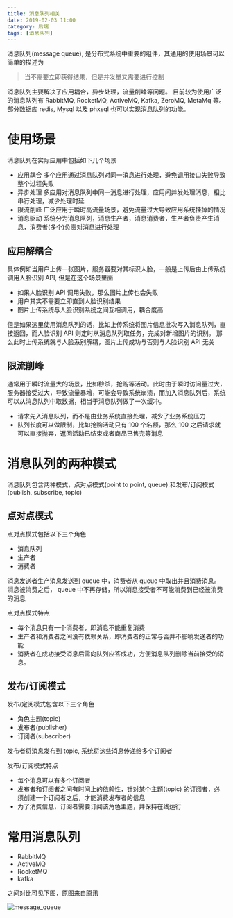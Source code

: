 ```yaml
---
title: 消息队列相关
date: 2019-02-03 11:00
category: 后端
tags: [消息队列]
---
```


消息队列(message queue), 是分布式系统中重要的组件，其通用的使用场景可以简单的描述为

> 当不需要立即获得结果，但是并发量又需要进行控制

消息队列主要解决了应用耦合，异步处理，流量削峰等问题。
目前较为使用广泛的消息队列有 RabbitMQ, RocketMQ, ActiveMQ, Kafka, ZeroMQ, MetaMq 等。部分数据库 redis, Mysql 以及 phxsql 也可以实现消息队列的功能。

# 使用场景

消息队列在实际应用中包括如下几个场景

- 应用耦合
  多个应用通过消息队列对同一消息进行处理，避免调用接口失败导致整个过程失败
- 异步处理
  多应用对消息队列中同一消息进行处理，应用间并发处理消息，相比串行处理，减少处理时延
- 限流削峰
  广泛应用于瞬时高流量场景，避免流量过大导致应用系统挂掉的情况
- 消息驱动
  系统分为消息队列，消息生产者，消息消费者，生产者负责产生消息，消费者(多个)负责对消息进行处理

## 应用解耦合

具体例如当用户上传一张图片，服务器要对其标识人脸，一般是上传后由上传系统调用人脸识别 API, 但是在这个场景里面

- 如果人脸识别 API 调用失败，那么图片上传也会失败
- 用户其实不需要立即直到人脸识别结果
- 图片上传系统与人脸识别系统之间互相调用，耦合度高

但是如果这里使用消息队列的话，比如上传系统将图片信息批次写入消息队列，直接返回，而人脸识别 API 则定时从消息队列取任务，完成对新增图片的识别。
那么此时上传系统就与人脸系别解耦，图片上传成功与否则与人脸识别 API 无关

## 限流削峰

通常用于瞬时流量大的场景，比如秒杀，抢购等活动。此时由于瞬时访问量过大，服务器接受过大，导致流量暴增，可能会导致系统崩溃，而加入消息队列后，系统可以从消息队列中取数据，相当于消息队列做了一次缓冲。

- 请求先入消息队列，而不是由业务系统直接处理，减少了业务系统压力
- 队列长度可以做限制，比如抢购活动只有 100 个名额，那么 100 之后请求就可以直接抛弃，返回活动已结束或者商品已售完等消息

# 消息队列的两种模式

消息队列包含两种模式，点对点模式(point to point, queue) 和发布/订阅模式(publish, subscribe, topic)

## 点对点模式

点对点模式包括以下三个角色

- 消息队列
- 生产者
- 消费者

消息发送者生产消息发送到 queue 中，消费者从 queue 中取出并且消费消息。消息被消费之后， queue 中不再存储，所以消息接受者不可能消费到已经被消费的消息

点对点模式特点

- 每个消息只有一个消费者，即消息不能重复消费
- 生产者和消费者之间没有依赖关系，即消费者的正常与否并不影响发送者的功能
- 消费者在成功接受消息后需向队列应答成功，方便消息队列删除当前接受的消息。

## 发布/订阅模式

发布/定阅模式包含以下三个角色

- 角色主题(topic)
- 发布者(publisher)
- 订阅者(subscriber)

发布者将消息发布到 topic, 系统将这些消息传递给多个订阅者

发布/订阅模式特点

- 每个消息可以有多个订阅者
- 发布者和订阅者之间有时间上的依赖性，针对某个主题(topic) 的订阅者，必须创建一个订阅者之后，才能消费发布者的信息
- 为了消费信息，订阅者需要订阅该角色主题，并保持在线运行

# 常用消息队列

- RabbitMQ
- ActiveMQ
- RocketMQ
- kafka

之间对比可见下图，原图来自[腾讯](https://cloud.tencent.com/developer/article/1006035)

![message_queue](https://blog-10039692.file.myqcloud.com/1506330751030_7532_1506330753496.png)